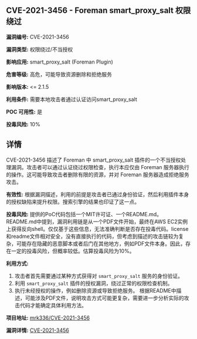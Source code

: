 ## CVE-2021-3456 - Foreman smart_proxy_salt 权限绕过

**漏洞编号:** CVE-2021-3456

**漏洞类型:** 权限绕过/不当授权

**影响应用:** smart_proxy_salt (Foreman Plugin)

**危害等级:** 高危，可能导致资源删除和拒绝服务

**影响版本:** <= 2.1.5

**利用条件:** 需要本地攻击者通过认证访问smart_proxy_salt

**POC 可用性:** 是

**投毒风险:** 10%

## 详情

CVE-2021-3456 描述了 Foreman 中 smart_proxy_salt 插件的一个不当授权处理漏洞。攻击者可以通过认证绕过权限检查，执行本应仅由 Foreman 服务器执行的操作。这可能导致攻击者删除有限的资源，并对 Foreman 服务器造成拒绝服务攻击。

**有效性:** 根据漏洞描述，利用的前提是攻击者已通过身份验证，然后利用插件本身的授权缺陷来提升权限。搜索引擎的结果也印证了这一点。

**投毒风险:** 提供的PoC代码包括一个MIT许可证、一个README.md。README.md中提到，漏洞利用链是从一个PDF文件开始，最终在AWS EC2实例上获得反向shell。仅仅基于这些信息，无法准确判断是否存在投毒代码。license和readme文件相对安全，没有直接执行的代码，但考虑到描述的攻击链较为复杂，可能存在隐藏的恶意脚本或者后门在其他地方，例如PDF文件本身。因此，存在一定的投毒风险，但概率较低。估算投毒风险为10%。

**利用方式:**
1.  攻击者首先需要通过某种方式获得对 `smart_proxy_salt` 服务的身份验证。
2.  利用 `smart_proxy_salt` 插件的授权漏洞，绕过正常的权限检查机制。
3.  执行未经授权的操作，例如删除资源或导致拒绝服务。 根据README中描述，可能涉及PDF文件，说明攻击方式可能更复杂，需要进一步分析实际的攻击代码才能确定具体利用方法。

**项目地址:** [mrk336/CVE-2021-3456](https://github.com/mrk336/CVE-2021-3456)

**漏洞详情:** [CVE-2021-3456](https://nvd.nist.gov/vuln/detail/CVE-2021-3456)